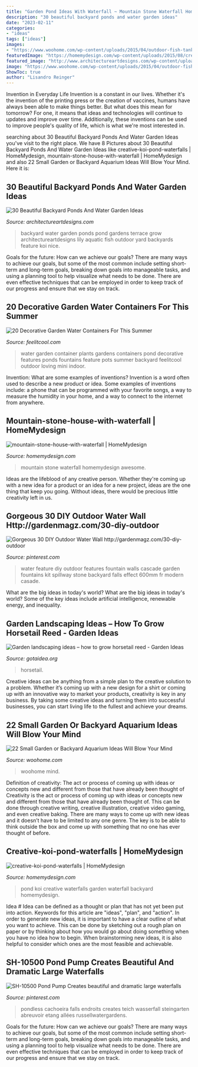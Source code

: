 ```yaml
---
title: "Garden Pond Ideas With Waterfall ~ Mountain Stone Waterfall Homemydesign Awesome"
description: "30 beautiful backyard ponds and water garden ideas"
date: "2023-02-11"
categories:
- "ideas"
tags: ["ideas"]
images:
- "https://www.woohome.com/wp-content/uploads/2015/04/outdoor-fish-tank-pond-woohome-2.jpg"
featuredImage: "https://homemydesign.com/wp-content/uploads/2015/08/creative-koi-pond-waterfalls.jpg"
featured_image: "http://www.architectureartdesigns.com/wp-content/uploads/2013/04/Backyard-ArchitectureArtDesigns-28.jpg"
image: "https://www.woohome.com/wp-content/uploads/2015/04/outdoor-fish-tank-pond-woohome-2.jpg"
ShowToc: true
author: "Lisandro Reinger"
---
```



Invention in Everyday Life
Invention is a constant in our lives. Whether it's the invention of the printing press or the creation of vaccines, humans have always been able to make things better. But what does this mean for tomorrow? For one, it means that ideas and technologies will continue to updates and improve over time. Additionally, these inventions can be used to improve people's quality of life, which is what we're most interested in.

	

		
searching about 30 Beautiful Backyard Ponds And Water Garden Ideas you've visit to the right place. We have 8 Pictures about 30 Beautiful Backyard Ponds And Water Garden Ideas like creative-koi-pond-waterfalls | HomeMydesign, mountain-stone-house-with-waterfall | HomeMydesign and also 22 Small Garden or Backyard Aquarium Ideas Will Blow Your Mind. Here it is:
		
    
## 30 Beautiful Backyard Ponds And Water Garden Ideas

<img loading=lazy src="http://www.architectureartdesigns.com/wp-content/uploads/2013/04/Backyard-ArchitectureArtDesigns-28.jpg" onerror="this.onerror=null;this.src='https://tse4.mm.bing.net/th?id=OIP.y-M27K5KNthjwuwB-IoL-QHaJQ&amp;pid=15.1';" alt="30 Beautiful Backyard Ponds And Water Garden Ideas">

_Source: architectureartdesigns.com_

>backyard water garden ponds pond gardens terrace grow architectureartdesigns lily aquatic fish outdoor yard backyards feature koi nice. 

	

Goals for the future: How can we achieve our goals?
There are many ways to achieve our goals, but some of the most common include setting short-term and long-term goals, breaking down goals into manageable tasks, and using a planning tool to help visualize what needs to be done. There are even effective techniques that can be employed in order to keep track of our progress and ensure that we stay on track.

    
## 20 Decorative Garden Water Containers For This Summer

<img loading=lazy src="http://feelitcool.com/wp-content/uploads/2016/06/048640498459025bc39e05561b1cec53.jpg" onerror="this.onerror=null;this.src='https://tse1.mm.bing.net/th?id=OIP.MvMkmvVuq9NchjzbsTRRLQHaJ4&amp;pid=15.1';" alt="20 Decorative Garden Water Containers For This Summer">

_Source: feelitcool.com_

>water garden container plants gardens containers pond decorative features ponds fountains feature pots summer backyard feelitcool outdoor loving mini indoor. 

	

Invention: What are some examples of inventions?
Invention is a word often used to describe a new product or idea. Some examples of inventions include: a phone that can be programmed with your favorite songs, a way to measure the humidity in your home, and a way to connect to the internet from anywhere.

    
## Mountain-stone-house-with-waterfall | HomeMydesign

<img loading=lazy src="https://homemydesign.com/wp-content/uploads/2014/08/mountain-stone-house-with-waterfall.jpg" onerror="this.onerror=null;this.src='https://tse3.mm.bing.net/th?id=OIP.J8qiPxatY8mAPx0KXKlN_gHaLH&amp;pid=15.1';" alt="mountain-stone-house-with-waterfall | HomeMydesign">

_Source: homemydesign.com_

>mountain stone waterfall homemydesign awesome. 

	

Ideas are the lifeblood of any creative person. Whether they're coming up with a new idea for a product or an idea for a new project, ideas are the one thing that keep you going. Without ideas, there would be precious little creativity left in us.

    
## Gorgeous 30 DIY Outdoor Water Wall Http://gardenmagz.com/30-diy-outdoor

<img loading=lazy src="https://i.pinimg.com/736x/62/1a/8b/621a8b32575941b69523aa0438fa1f0e.jpg" onerror="this.onerror=null;this.src='https://tse2.mm.bing.net/th?id=OIP.897R2_MkeEFM3TuyigAuPQHaLF&amp;pid=15.1';" alt="Gorgeous 30 DIY Outdoor Water Wall http://gardenmagz.com/30-diy-outdoor">

_Source: pinterest.com_

>water feature diy outdoor features fountain walls cascade garden fountains kit spillway stone backyard falls effect 600mm fr modern casade. 

	

What are the big ideas in today's world?
What are the big ideas in today's world? 
Some of the key ideas include artificial intelligence, renewable energy, and inequality.

    
## Garden Landscaping Ideas – How To Grow Horsetail Reed - Garden Ideas

<img loading=lazy src="http://www.gotaidea.org/images/201611/how-to-grow-horsetail-reed-patio-design-wood-deck-gravel.jpg" onerror="this.onerror=null;this.src='https://tse2.mm.bing.net/th?id=OIP.iVk_AFzR-2R1enVgaEmbMQHaLK&amp;pid=15.1';" alt="Garden landscaping ideas – how to grow horsetail reed - Garden Ideas">

_Source: gotaidea.org_

>horsetail. 

	

Creative ideas can be anything from a simple plan to the creative solution to a problem. Whether it’s coming up with a new design for a shirt or coming up with an innovative way to market your products, creativity is key in any business. By taking some creative ideas and turning them into successful businesses, you can start living life to the fullest and achieve your dreams.

    
## 22 Small Garden Or Backyard Aquarium Ideas Will Blow Your Mind

<img loading=lazy src="https://www.woohome.com/wp-content/uploads/2015/04/outdoor-fish-tank-pond-woohome-2.jpg" onerror="this.onerror=null;this.src='https://tse1.mm.bing.net/th?id=OIP.1UFPKZYku3Pr2qWJmtlLHAHaM8&amp;pid=15.1';" alt="22 Small Garden or Backyard Aquarium Ideas Will Blow Your Mind">

_Source: woohome.com_

>woohome mind. 

	

Definition of creativity: The act or process of coming up with ideas or concepts new and different from those that have already been thought of
Creativity is the act or process of coming up with ideas or concepts new and different from those that have already been thought of. This can be done through creative writing, creative illustration, creative video gaming, and even creative baking. There are many ways to come up with new ideas and it doesn’t have to be limited to any one genre. The key is to be able to think outside the box and come up with something that no one has ever thought of before.

    
## Creative-koi-pond-waterfalls | HomeMydesign

<img loading=lazy src="https://homemydesign.com/wp-content/uploads/2015/08/creative-koi-pond-waterfalls.jpg" onerror="this.onerror=null;this.src='https://tse3.mm.bing.net/th?id=OIP.AATamhfdjWiV9osKCv3Y1wHaJ4&amp;pid=15.1';" alt="creative-koi-pond-waterfalls | HomeMydesign">

_Source: homemydesign.com_

>pond koi creative waterfalls garden waterfall backyard homemydesign. 

	

Idea #
Idea can be defined as a thought or plan that has not yet been put into action. Keywords for this article are "ideas", "plan", and "action". In order to generate new ideas, it is important to have a clear outline of what you want to achieve. This can be done by sketching out a rough plan on paper or by thinking about how you would go about doing something when you have no idea how to begin. When brainstorming new ideas, it is also helpful to consider which ones are the most feasible and achievable.

    
## SH-10500 Pond Pump Creates Beautiful And Dramatic Large Waterfalls

<img loading=lazy src="https://i.pinimg.com/736x/fe/1e/21/fe1e21c053154169a2919c2e30bac982.jpg" onerror="this.onerror=null;this.src='https://tse4.mm.bing.net/th?id=OIP.SYBq-I6Mxrd5ZzfDvJ9psgHaJ3&amp;pid=15.1';" alt="SH-10500 Pond Pump Creates beautiful and dramatic large waterfalls">

_Source: pinterest.com_

>pondless cachoeira falls endroits creates teich wasserfall steingarten abreuvoir etang allées russellwatergardens. 

	

Goals for the future: How can we achieve our goals?
There are many ways to achieve our goals, but some of the most common include setting short-term and long-term goals, breaking down goals into manageable tasks, and using a planning tool to help visualize what needs to be done. There are even effective techniques that can be employed in order to keep track of our progress and ensure that we stay on track.

